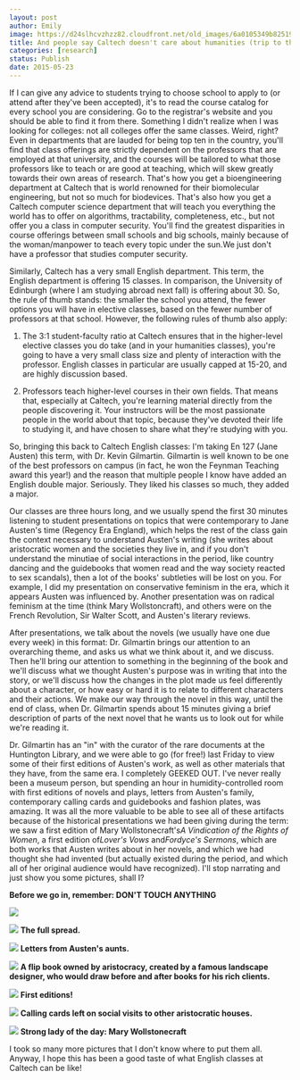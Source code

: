 ```yaml
---
layout: post
author: Emily
image: https://d24slhcvzhzz82.cloudfront.net/old_images/6a0105349b8251970b01b8d1157df0970c.jpg
title: And people say Caltech doesn't care about humanities (trip to the Huntington Libraries!)
categories: [research]
status: Publish
date: 2015-05-23
---
```



If I can give any advice to students trying to choose school to apply to (or attend after they've been accepted), it's to read the course catalog for every school you are considering. Go to the registrar's website and you should be able to find it from there. Something I didn't realize when I was looking for colleges: not all colleges offer the same classes. Weird, right? Even in departments that are lauded for being top ten in the country, you'll find that class offerings are strictly dependent on the professors that are employed at that university, and the courses will be tailored to what those professors like to teach or are good at teaching, which will skew greatly towards their own areas of research. That's how you get a bioengineering department at Caltech that is world renowned for their biomolecular engineering, but not so much for biodevices. That's also how you get a Caltech computer science department that will teach you everything the world has to offer on algorithms, tractability, completeness, etc., but not offer you a class in computer security. You'll find the greatest disparities in course offerings between small schools and big schools, mainly because of the woman/manpower to teach every topic under the sun.We just don't have a professor that studies computer security.

Similarly, Caltech has a very small English department. This term, the English department is offering 15 classes. In comparison, the University of Edinburgh (where I am studying abroad next fall) is offering about 30. So, the rule of thumb stands: the smaller the school you attend, the fewer options you will have in elective classes, based on the fewer number of professors at that school. However, the following rules of thumb also apply:

1. The 3:1 student-faculty ratio at Caltech ensures that in the higher-level elective classes you do take (and in your humanities classes), you're going to have a very small class size and plenty of interaction with the professor. English classes in particular are usually capped at 15-20, and are highly discussion based.

2. Professors teach higher-level courses in their own fields. That means that, especially at Caltech, you're learning material directly from the people discovering it. Your instructors will be the most passionate people in the world about that topic, because they've devoted their life to studying it, and have chosen to share what they're studying with you.

So, bringing this back to Caltech English classes: I'm taking En 127 (Jane Austen) this term, with Dr. Kevin Gilmartin. Gilmartin is well known to be one of the best professors on campus (in fact, he won the Feynman Teaching award this year!) and the reason that multiple people I know have added an English double major. Seriously. They liked his classes so much, they added a major.

Our classes are three hours long, and we usually spend the first 30 minutes listening to student presentations on topics that were contemporary to Jane Austen's time (Regency Era England), which helps the rest of the class gain the context necessary to understand Austen's writing (she writes about aristocratic women and the societies they live in, and if you don't understand the minutiae of social interactions in the period, like country dancing and the guidebooks that women read and the way society reacted to sex scandals), then a lot of the books' subtleties will be lost on you. For example, I did my presentation on conservative feminism in the era, which it appears Austen was influenced by. Another presentation was on radical feminism at the time (think Mary Wollstoncraft), and others were on the French Revolution, Sir Walter Scott, and Austen's literary reviews.

After presentations, we talk about the novels (we usually have one due every week) in this format: Dr. Gilmartin brings our attention to an overarching theme, and asks us what we think about it, and we discuss. Then he'll bring our attention to something in the beginning of the book and we'll discuss what we thought Austen's purpose was in writing that into the story, or we'll discuss how the changes in the plot made us feel differently about a character, or how easy or hard it is to relate to different characters and their actions. We make our way through the novel in this way, until the end of class, when Dr. Gilmartin spends about 15 minutes giving a brief description of parts of the next novel that he wants us to look out for while we're reading it.

Dr. Gilmartin has an "in" with the curator of the rare documents at the Huntington Library, and we were able to go (for free!) last Friday to view some of their first editions of Austen's work, as well as other materials that they have, from the same era. I completely GEEKED OUT. I've never really been a museum person, but spending an hour in humidity-controlled room with first editions of novels and plays, letters from Austen's family, contemporary calling cards and guidebooks and fashion plates, was amazing. It was all the more valuable to be able to see all of these artifacts because of the historical presentations we had been giving during the term: we saw a first edition of Mary Wollstonecraft's*A Vindication of the Rights of Women*, a first edition of*Lover's Vows* and*Fordyce's Sermons*, which are both works that Austen writes about in her novels, and which we had thought she had invented (but actually existed during the period, and which all of her original audience would have recognized). I'll stop narrating and just show you some pictures, shall I?

**Before we go in, remember: DON'T TOUCH ANYTHING**


![](https://d24slhcvzhzz82.cloudfront.net/old_images/caltech_as_it_happens/6a0105349b8251970b01bb082fe64b970d.jpg)


![](https://d24slhcvzhzz82.cloudfront.net/old_images/caltech_as_it_happens/6a0105349b8251970b01bb082fe655970d.jpg)
**The full spread.**


![](https://d24slhcvzhzz82.cloudfront.net/old_images/caltech_as_it_happens/6a0105349b8251970b01b7c78bea61970b.jpg)
**Letters from Austen's aunts.**


![](https://d24slhcvzhzz82.cloudfront.net/old_images/caltech_as_it_happens/6a0105349b8251970b01b7c78bea6e970b.jpg)
**A flip book owned by aristocracy, created by a famous landscape designer, who would draw before and after books for his rich clients.**


![](https://d24slhcvzhzz82.cloudfront.net/old_images/caltech_as_it_happens/6a0105349b8251970b01bb082fe679970d.jpg)
**First editions!**


![](https://d24slhcvzhzz82.cloudfront.net/old_images/caltech_as_it_happens/6a0105349b8251970b01b8d1157e57970c.jpg)
**Calling cards left on social visits to other aristocratic houses.**


![](https://d24slhcvzhzz82.cloudfront.net/old_images/caltech_as_it_happens/6a0105349b8251970b01b7c78bea8c970b.jpg)
**Strong lady of the day: Mary Wollstonecraft**

I took so many more pictures that I don't know where to put them all. Anyway, I hope this has been a good taste of what English classes at Caltech can be like!

